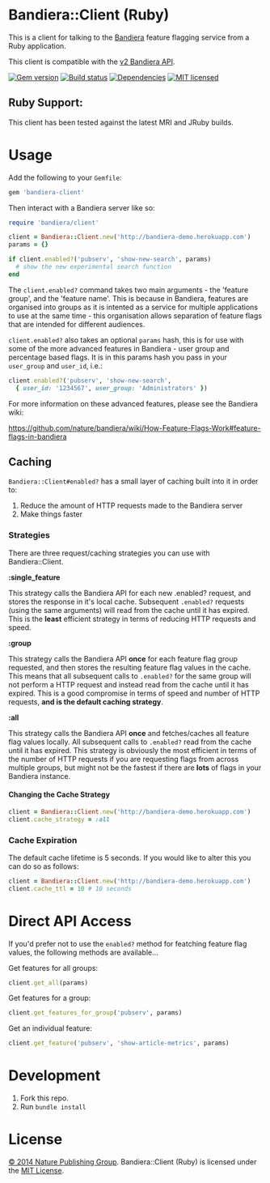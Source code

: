 # Bandiera::Client (Ruby)

This is a client for talking to the [Bandiera][bandiera] feature flagging service from a Ruby application.

This client is compatible with the [v2 Bandiera API][bandiera-api].

[![Gem version][shield-gem]][info-gem]
[![Build status][shield-build]][info-build]
[![Dependencies][shield-dependencies]][info-dependencies]
[![MIT licensed][shield-license]][info-license]

## Ruby Support:

This client has been tested against the latest MRI and JRuby builds.

# Usage

Add the following to your `Gemfile`:

```ruby
gem 'bandiera-client'
```

Then interact with a Bandiera server like so:

```ruby
require 'bandiera/client'

client = Bandiera::Client.new('http://bandiera-demo.herokuapp.com')
params = {}

if client.enabled?('pubserv', 'show-new-search', params)
  # show the new experimental search function
end
```

The `client.enabled?` command takes two main arguments - the 'feature group',
and the 'feature name'.  This is because in Bandiera, features are organised
into groups as it is intented as a service for multiple applications to use at
the same time - this organisation allows separation of feature flags that are
intended for different audiences.

`client.enabled?` also takes an optional `params` hash, this is
for use with some of the more advanced features in Bandiera - user group and percentage based flags.  It is in this params hash you pass in your
`user_group` and `user_id`, i.e.:

```ruby
client.enabled?('pubserv', 'show-new-search',
  { user_id: '1234567', user_group: 'Administrators' })
```

For more information on these advanced features, please see the Bandiera wiki:

https://github.com/nature/bandiera/wiki/How-Feature-Flags-Work#feature-flags-in-bandiera

## Caching

`Bandiera::Client#enabled?` has a small layer of caching built into it in order to:

1. Reduce the amount of HTTP requests made to the Bandiera server
2. Make things faster

### Strategies

There are three request/caching strategies you can use with Bandiera::Client.

**:single_feature**

This strategy calls the Bandiera API for each new .enabled? request, and stores
the response in it's local cache. Subsequent `.enabled?` requests (using the
same arguments) will read from the cache until it has expired.  This is the
**least** efficient strategy in terms of reducing HTTP requests and speed.

**:group**

This strategy calls the Bandiera API **once** for each feature flag group
requested, and then stores the resulting feature flag values in the cache.
This means that all subsequent calls to `.enabled?` for the same group will not
perform a HTTP request and instead read from the cache until it has expired.
This is a good compromise in terms of speed and number of HTTP requests, **and
is the default caching strategy**.

**:all**

This strategy calls the Bandiera API **once** and fetches/caches all feature
flag values locally. All subsequent calls to `.enabled?` read from the cache
until it has expired. This strategy is obviously the most efficient in terms of
the number of HTTP requests if you are requesting flags from across multiple
groups, but might not be the fastest if there are **lots** of flags in your
Bandiera instance.

#### Changing the Cache Strategy

```ruby
client = Bandiera::Client.new('http://bandiera-demo.herokuapp.com')
client.cache_strategy = :all
```

### Cache Expiration

The default cache lifetime is 5 seconds.  If you would like to alter this you
can do so as follows:

```ruby
client = Bandiera::Client.new('http://bandiera-demo.herokuapp.com')
client.cache_ttl = 10 # 10 seconds
```

# Direct API Access

If you'd prefer not to use the `enabled?` method for featching feature flag values, the following methods are available...

Get features for all groups:

```ruby
client.get_all(params)
```

Get features for a group:

```ruby
client.get_features_for_group('pubserv', params)
```

Get an individual feature:

```ruby
client.get_feature('pubserv', 'show-article-metrics', params)
```

# Development

1. Fork this repo.
2. Run `bundle install`

# License

[&copy; 2014 Nature Publishing Group](LICENSE.txt).
Bandiera::Client (Ruby) is licensed under the [MIT License][mit].


[mit]: http://opensource.org/licenses/mit-license.php
[bandiera]: https://github.com/nature/bandiera
[bandiera-api]: https://github.com/nature/bandiera/wiki/API-Documentation


[info-dependencies]: https://gemnasium.com/nature/bandiera-client-node
[info-license]: LICENSE
[info-gem]: https://rubygems.org/gems/bandiera-client
[info-build]: https://travis-ci.org/nature/bandiera-client-ruby
[shield-dependencies]: https://img.shields.io/gemnasium/nature/bandiera-client-ruby.svg
[shield-license]: https://img.shields.io/badge/license-MIT-blue.svg
[shield-gem]: https://img.shields.io/gem/v/bandiera-client.svg
[shield-build]: https://img.shields.io/travis/nature/bandiera-client-ruby/master.svg
